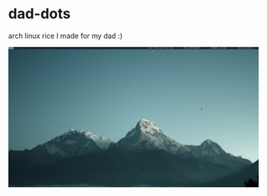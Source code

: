 # dad-dots
arch linux rice I made for my dad :)

![preview](Pictures/screenshots/PREVIEW-empty.png)
